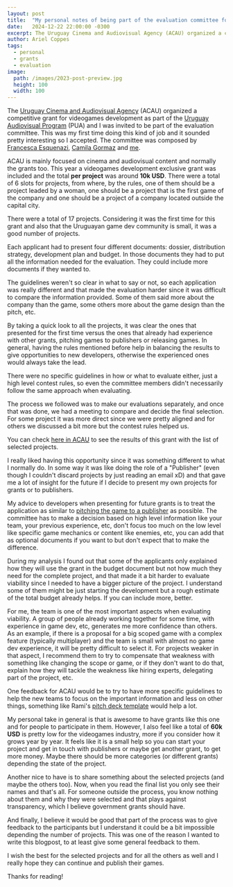 ```yaml
---
layout: post
title:  "My personal notes of being part of the evaluation committee for a Uruguayan public competitive grant"
date:   2024-12-22 22:00:00 -0300
excerpt: The Uruguay Cinema and Audiovisual Agency (ACAU) organized a competitive grant for videogames development as part of the Uruguay Audiovisual Program (PUA) and I was invited to be part of the evaluation committee.
author: Ariel Coppes
tags:
  - personal
  - grants
  - evaluation
image:
  path: /images/2023-post-preview.jpg
  height: 100
  width: 100
---
```


The [Uruguay Cinema and Audiovisual Agency](https://www.acau.gub.uy) (ACAU) organized a competitive grant for videogames development as part of the [Uruguay Audiovisual Program](https://www.gub.uy/ministerio-industria-energia-mineria/programa-uruguay-audiovisual) (PUA) and I was invited to be part of the evaluation committee. This was my first time doing this kind of job and it sounded pretty interesting so I accepted. The committee was composed by [Francesca Esquenazi](https://www.linkedin.com/in/francesca-esquenazi/), [Camila Gormaz](https://bsky.app/profile/burasto.bsky.social) and [me](https://arielcoppes.dev).

ACAU is mainly focused on cinema and audiovisual content and normally the grants too. This year a videogames development exclusive grant was included and the total **per project** was around **10k USD**. There were a total of 6 slots for projects, from where, by the rules, one of them should be a project leaded by a woman, one should be a project that is the first game of the company and one should be a project of a company located outside the capital city.

There were a total of 17 projects. Considering it was the first time for this grant and also that the Uruguayan game dev community is small, it was a good number of projects. 

Each applicant had to present four different documents: dossier, distribution strategy, development plan and budget. In those documents they had to put all the information needed for the evaluation. They could include more documents if they wanted to. 

The guidelines weren't so clear in what to say or not, so each application was really different and that made the evaluation harder since it was difficult to compare the information provided. Some of them said more about the company than the game, some others more about the game design than the pitch, etc. 

By taking a quick look to all the projects, it was clear the ones that presented for the first time versus the ones that already had experience with other grants, pitching games to publishers or releasing games. In general, having the rules mentioned before help in balancing the results to give opportunities to new developers, otherwise the experienced ones would always take the lead.

There were no specific guidelines in how or what to evaluate either, just a high level contest rules, so even the committee members didn't necessarily follow the same approach when evaluating. 

The process we followed was to make our evaluations separately, and once that was done, we had a meeting to compare and decide the final selection. For some project it was more direct since we were pretty aligned and for others we discussed a bit more but the contest rules helped us.

You can check [here in ACAU](https://www.acau.gub.uy/innovaportal/v/353/1/acau/ya-estan-disponibles-los-resultados-de-la-convocatoria-para-desarrollo-de-videojuegos-2024.html) to see the results of this grant with the list of selected projects.

I really liked having this opportunity since it was something different to what I normally do. In some way it was like doing the role of a "Publisher" (even though I couldn't discard projects by just reading an email xD) and that gave me a lot of insight for the future if I decide to present my own projects for grants or to publishers.

My advice to developers when presenting for future grants is to treat the application as similar to [pitching the game to a publisher](https://ltpf.ramiismail.com/pitching-in/) as possible. The committee has to make a decision based on high level information like your team, your previous experience, etc, don't focus too much on the low level like specific game mechanics or content like enemies, etc, you can add that as optional documents if you want to but don't expect that to make the difference. 

During my analysis I found out that some of the applicants only explained how they will use the grant in the budget document but not how much they need for the complete project, and that made it a bit harder to evaluate viability since I needed to have a bigger picture of the project. I understand some of them might be just starting the development but a rough estimate of the total budget already helps. If you can include more, better.

For me, the team is one of the most important aspects when evaluating viability. A group of people already working together for some time, with experience in game dev, etc, generates me more confidence than others. As an example, if there is a proposal for a big scoped game with a complex feature (typically multiplayer) and the team is small with almost no game dev experience, it will be pretty difficult to select it. For projects weaker in that aspect, I recommend them to try to compensate that weakness with something like changing the scope or game, or if they don't want to do that, explain how they will tackle the weakness like hiring experts, delegating part of the project, etc.

One feedback for ACAU would be to try to have more specific guidelines to help the new teams to focus on the important information and less on other things, something like Rami's [pitch deck template](https://ltpf.ramiismail.com/pitch-template/) would help a lot.

My personal take in general is that is awesome to have grants like this one and for people to participate in them. However, I also feel like a total of **60k USD** is pretty low for the videogames industry, more if you consider how it grows year by year. It feels like it is a small help so you can start your project and get in touch with publishers or maybe get another grant, to get more money. Maybe there should be more categories (or different grants) depending the state of the project.

Another nice to have is to share something about the selected projects (and maybe the others too). Now, when you read the final list you only see their names and that's all. For someone outside the process, you know nothing about them and why they were selected and that plays against transparency, which I believe government grants should have.

And finally, I believe it would be good that part of the process was to give feedback to the participants but I understand it could be a bit impossible depending the number of projects. This was one of the reason I wanted to write this blogpost, to at least give some general feedback to them.

I wish the best for the selected projects and for all the others as well and I really hope they can continue and publish their games.

Thanks for reading!